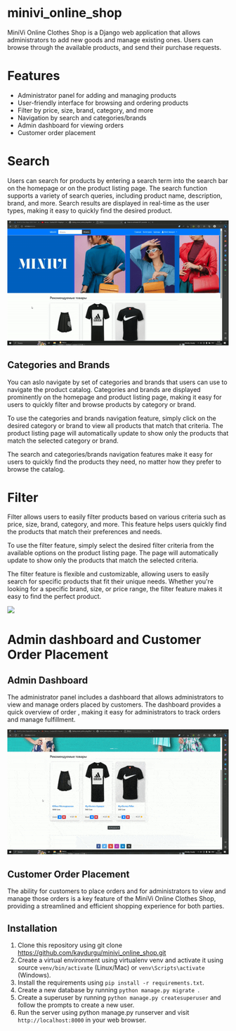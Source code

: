 # minivi_online_shop

MiniVi Online Clothes Shop is a Django web application that allows administrators to add new goods and manage existing ones. Users can browse through the available products, and send their purchase requests.

# Features

- Administrator panel for adding and managing products
- User-friendly interface for browsing and ordering products
- Filter by price, size, brand, category, and more
- Navigation by search and categories/brands
- Admin dashboard for viewing orders
- Customer order placement

# Search
Users can search for products by entering a search term into the search bar on the homepage or on the product listing page. The search function supports a variety of search queries, including product name, description, brand, and more. Search results are displayed in real-time as the user types, making it easy to quickly find the desired product.


![](https://github.com/kaydurgu/minivi_online_shop/blob/main/gif/navigation.gif)


## Categories and Brands
You can aslo navigate by set of categories and brands that users can use to navigate the product catalog. Categories and brands are displayed prominently on the homepage and product listing page, making it easy for users to quickly filter and browse products by category or brand.

To use the categories and brands navigation feature, simply click on the desired category or brand to view all products that match that criteria. The product listing page will automatically update to show only the products that match the selected category or brand.

The search and categories/brands navigation features make it easy for users to quickly find the products they need, no matter how they prefer to browse the catalog.

# Filter

Filter allows users to easily filter products based on various criteria such as price, size, brand, category, and more. This feature helps users quickly find the products that match their preferences and needs.

To use the filter feature, simply select the desired filter criteria from the available options on the product listing page. The page will automatically update to show only the products that match the selected criteria.

The filter feature is flexible and customizable, allowing users to easily search for specific products that fit their unique needs. Whether you're looking for a specific brand, size, or price range, the filter feature makes it easy to find the perfect product.


![](https://github.com/kaydurgu/minivi_online_shop/blob/main/gif/filter.gif)

# Admin dashboard and Customer Order Placement

## Admin Dashboard
The administrator panel includes a dashboard that allows administrators to view and manage orders placed by customers. The dashboard provides a quick overview of order , making it easy for administrators to track orders and manage fulfillment.


![](https://github.com/kaydurgu/minivi_online_shop/blob/main/gif/customer%20order%20and%20admin%20dashboard.gif)


## Customer Order Placement

The ability for customers to place orders and for administrators to view and manage those orders is a key feature of the MiniVi Online Clothes Shop, providing a streamlined and efficient shopping experience for both parties.

## Installation

1. Clone this repository using git clone https://github.com/kaydurgu/minivi_online_shop.git
2. Create a virtual environment using virtualenv venv and activate it using source ``venv/bin/activate`` (Linux/Mac) or ``venv\Scripts\activate`` (Windows).
3. Install the requirements using ``pip install -r requirements.txt``.
4. Create a new database by running  ``python manage.py migrate ``.
5. Create a superuser by running ``python manage.py createsuperuser`` and follow the prompts to create a new user.
6. Run the server using python manage.py runserver and visit ``http://localhost:8000`` in your web browser.


 
